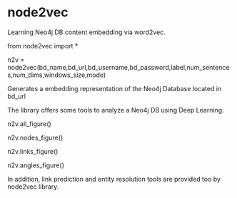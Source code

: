 # node2vec

Learning Neo4j DB content embedding via word2vec.

from node2vec import *

n2v = node2vec(bd_name,bd_url,bd_username,bd_password,label,num_sentences,num_dims,windows_size,mode)

Generates a embedding representation of the Neo4j Database located in bd_url

The library offers some tools to analyze a Neo4j DB using Deep Learning. 

n2v.all_figure()

n2v.nodes_figure()

n2v.links_figure()

n2v.angles_figure()

In addition, link prediction and entity resolution tools are provided too by node2vec library.
